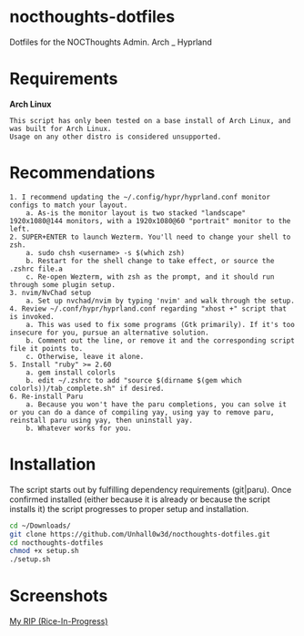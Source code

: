 # nocthoughts-dotfiles
Dotfiles for the NOCThoughts Admin. Arch _ Hyprland


# Requirements

**Arch Linux**
```
This script has only been tested on a base install of Arch Linux, and was built for Arch Linux.
Usage on any other distro is considered unsupported.
```

# Recommendations

```text
1. I recommend updating the ~/.config/hypr/hyprland.conf monitor configs to match your layout.
    a. As-is the monitor layout is two stacked "landscape" 1920x1080@144 monitors, with a 1920x1080@60 "portrait" monitor to the left.
2. SUPER+ENTER to launch Wezterm. You'll need to change your shell to zsh.
    a. sudo chsh <username> -s $(which zsh)
    b. Restart for the shell change to take effect, or source the .zshrc file.a
    c. Re-open Wezterm, with zsh as the prompt, and it should run through some plugin setup.
3. nvim/NvChad setup
    a. Set up nvchad/nvim by typing 'nvim' and walk through the setup.
4. Review ~/.conf/hypr/hyprland.conf regarding "xhost +" script that is invoked.
    a. This was used to fix some programs (Gtk primarily). If it's too insecure for you, pursue an alternative solution.
    b. Comment out the line, or remove it and the corresponding script file it points to.
    c. Otherwise, leave it alone.
5. Install "ruby" >= 2.60
    a. gem install colorls
    b. edit ~/.zshrc to add "source $(dirname $(gem which colorls))/tab_complete.sh" if desired.
6. Re-install Paru
    a. Because you won't have the paru completions, you can solve it or you can do a dance of compiling yay, using yay to remove paru, reinstall paru using yay, then uninstall yay.
    b. Whatever works for you.
```

# Installation

The script starts out by fulfilling dependency requirements (git|paru).
Once confirmed installed (either because it is already or because the script installs it) the script progresses to proper setup and installation.

```zsh
cd ~/Downloads/
git clone https://github.com/Unhall0w3d/nocthoughts-dotfiles.git
cd nocthoughts-dotfiles
chmod +x setup.sh
./setup.sh
```

# Screenshots

[My RIP (Rice-In-Progress)](https://imgur.com/a/mM3YFSA)